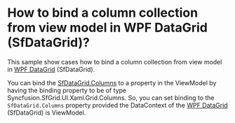 # How to bind a column collection from view model in WPF DataGrid (SfDataGrid)?

This sample show cases how to bind a column collection from view model in [WPF DataGrid](https://www.syncfusion.com/wpf-controls/datagrid) (SfDataGrid).

You can bind the [SfDataGrid.Columns](https://help.syncfusion.com/cr/wpf/Syncfusion.UI.Xaml.Grid.SfDataGrid.html#Syncfusion_UI_Xaml_Grid_SfDataGrid_Columns) to a property in the ViewModel by having the binding property to be of type Syncfusion.SfGrid.UI.Xaml.Grid.Columns. So, you can set binding to the `SfDataGrid.Columns` property provided the DataContext of the [WPF DataGrid](https://www.syncfusion.com/wpf-controls/datagrid) (SfDataGrid) is ViewModel.